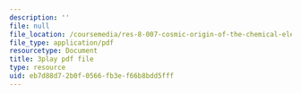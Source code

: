 ```yaml
---
description: ''
file: null
file_location: /coursemedia/res-8-007-cosmic-origin-of-the-chemical-elements-fall-2019/eb7d88d72b0f0566fb3ef66b8bdd5fff_-KUXPcs2Di4.pdf
file_type: application/pdf
resourcetype: Document
title: 3play pdf file
type: resource
uid: eb7d88d7-2b0f-0566-fb3e-f66b8bdd5fff
---
```

